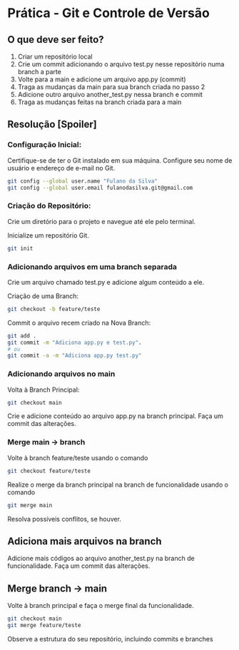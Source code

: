 # Prática - Git e Controle de Versão

## O que deve ser feito?

1. Criar um repositório local
2. Crie um commit adicionando o arquivo test.py nesse repositório numa branch a parte
3. Volte para a main e adicione um arquivo app.py (commit)
4. Traga as mudanças da main para sua branch criada no passo 2
5. Adicione outro arquivo another_test.py nessa branch e commit
6. Traga as mudanças feitas na branch criada para a main


##  Resolução [Spoiler]

### Configuração Inicial:

Certifique-se de ter o Git instalado em sua máquina.
Configure seu nome de usuário e endereço de e-mail no Git.

```bash
git config --global user.name "Fulano da Silva"
git config --global user.email fulanodasilva.git@gmail.com
```

### Criação do Repositório:

Crie um diretório para o projeto e navegue até ele pelo terminal.

Inicialize um repositório Git.

```bash
git init
```

### Adicionando arquivos em uma branch separada

Crie um arquivo chamado test.py e adicione algum conteúdo a ele.

Criação de uma Branch:

```bash
git checkout -b feature/teste
```

Commit o arquivo recem criado na Nova Branch:

```bash
git add .
git commit -m "Adiciona app.py e test.py".
# ou
git commit -a -m "Adiciona app.py test.py"
```

### Adicionando arquivos no main

Volta à Branch Principal:

```bash
git checkout main
```

Crie e adicione conteúdo ao arquivo app.py na branch principal.
Faça um commit das alterações.

### Merge main -> branch

Volte à branch feature/teste usando o comando

```bash
git checkout feature/teste
```
Realize o merge da branch principal na branch de funcionalidade usando o comando

```bash
git merge main
```

Resolva possíveis conflitos, se houver.

## Adiciona mais arquivos na branch

Adicione mais códigos ao arquivo another_test.py na branch de funcionalidade.
Faça um commit das alterações.

## Merge branch -> main

Volte à branch principal e faça o merge final da funcionalidade.

```bash
git checkout main
git merge feature/teste
```

Observe a estrutura do seu repositório, incluindo commits e branches
